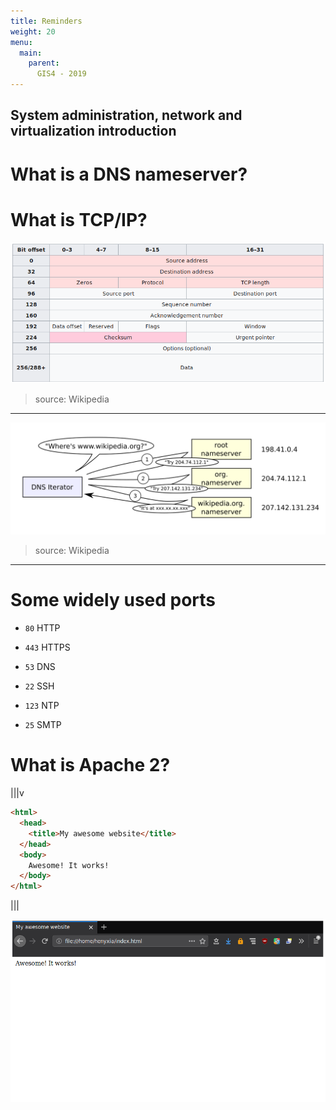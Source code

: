 ```yaml
---
title: Reminders
weight: 20
menu:
  main:
    parent:
      GIS4 - 2019
---
```


System administration, network and virtualization introduction
---

What is a DNS nameserver?
===

What is TCP/IP?
===

![TCP header definition](/tcp-header.png)

> source: Wikipedia

---

![DNS resolution example](/dns-resolve.png)

> source: Wikipedia

---

Some widely used ports
===

* `80` HTTP
* `443` HTTPS
* `53` DNS

* `22` SSH
* `123` NTP
* `25` SMTP

What is Apache 2?
===

|||v

~~~html
<html>
  <head>
    <title>My awesome website</title>
  </head>
  <body>
    Awesome! It works!
  </body>
</html>
~~~

|||

![Apache 2 render example](/apache2-render.png)
